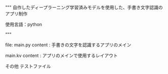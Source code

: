 """
  自作したディープラーニング学習済みモデルを使用した、手書き文字認識のアプリ制作
  
  使用言語：python
  
"""

file:
  main.py
    content : 手書きの文字を認識するアプリのメイン
    
  main.kv
    content : アプリのメインで使用するレイアウト
    
  その他
    テストファイル
